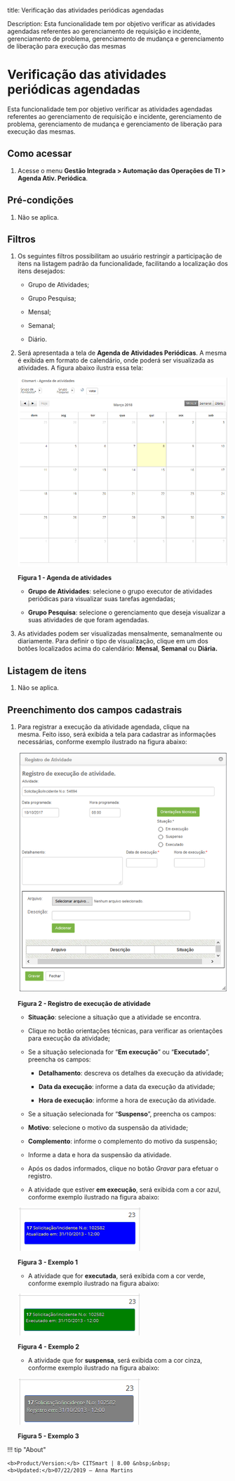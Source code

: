 title: Verificação das atividades periódicas agendadas

Description: Esta funcionalidade tem por objetivo verificar as atividades
agendadas referentes ao gerenciamento de requisição e incidente, gerenciamento
de problema, gerenciamento de mudança e gerenciamento de liberação para execução
das mesmas

# Verificação das atividades periódicas agendadas

Esta funcionalidade tem por objetivo verificar as atividades agendadas
referentes ao gerenciamento de requisição e incidente, gerenciamento de
problema, gerenciamento de mudança e gerenciamento de liberação para execução
das mesmas.

Como acessar
-----------

1.  Acesse o menu **Gestão Integrada > Automação das Operações de TI > Agenda Ativ. Periódica**.

Pré-condições
------------

1.  Não se aplica.

Filtros
------

1.  Os seguintes filtros possibilitam ao usuário restringir a participação de
    itens na listagem padrão da funcionalidade, facilitando a localização dos
    itens desejados:

    -   Grupo de Atividades;

    -   Grupo Pesquisa;

    -   Mensal;

    -   Semanal;

    -   Diário.

1.  Será apresentada a tela de **Agenda de Atividades Periódicas**. A mesma é
    exibida em formato de calendário, onde poderá ser visualizada as atividades.
    A figura abaixo ilustra essa tela:

    ![Criar](images/schedule-1.png)
    
    **Figura 1 - Agenda de atividades**

    -   **Grupo de Atividades**: selecione o grupo executor de atividades periódicas
    para visualizar suas tarefas agendadas;

    -   **Grupo Pesquisa**: selecione o gerenciamento que deseja visualizar a suas
    atividades de que foram agendadas.

1.  As atividades podem ser visualizadas mensalmente, semanalmente ou
    diariamente. Para definir o tipo de visualização, clique em um dos botões
    localizados acima do calendário: **Mensal**, **Semanal** ou **Diária.**

Listagem de itens
-----------------

1.  Não se aplica.

Preenchimento dos campos cadastrais
---------------------------------

1.  Para registrar a execução da atividade agendada, clique na mesma. Feito
    isso, será exibida a tela para cadastrar as informações necessárias,
    conforme exemplo ilustrado na figura abaixo:

    ![Criar](images/schedule-2.png)
    
    **Figura 2 - Registro de execução de atividade**

    -  **Situação**: selecione a situação que a atividade se encontra.

    -  Clique no botão orientações técnicas, para verificar as orientações para
    execução da atividade;

    -  Se a situação selecionada for “**Em execução**” ou “**Executado**”, preencha
    os campos:

       -  **Detalhamento**: descreva os detalhes da execução da atividade;

       -   **Data da execução**: informe a data da execução da atividade;

       -   **Hora de execução**: informe a hora de execução da atividade.

    -   Se a situação selecionada for “**Suspenso**”, preencha os campos:

       -   **Motivo**: selecione o motivo da suspensão da atividade;

       -   **Complemento**: informe o complemento do motivo da suspensão;

       -   Informe a data e hora da suspensão da atividade.

    -   Após os dados informados, clique no botão *Gravar* para efetuar o registro.

    -   A atividade que estiver **em execução**, será exibida com a cor azul,
    conforme exemplo ilustrado na figura abaixo:
    
    ![Criar](images/schedule-3.png)
    
    **Figura 3 - Exemplo 1**

    -   A atividade que for **executada**, será exibida com a cor verde, conforme
    exemplo ilustrado na figura abaixo:

     ![Criar](images/schedule-4.png)
    
    **Figura 4 - Exemplo 2**

    -   A atividade que for **suspensa**, será exibida com a cor cinza, conforme
    exemplo ilustrado na figura abaixo:

    ![Criar](images/schedule-5.png)
    
    **Figura 5 - Exemplo 3**
    
!!! tip "About"

    <b>Product/Version:</b> CITSmart | 8.00 &nbsp;&nbsp;
    <b>Updated:</b>07/22/2019 – Anna Martins
